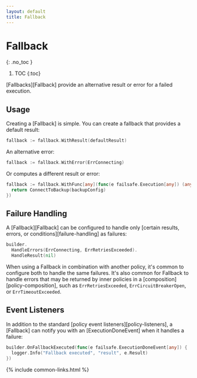 ```yaml
---
layout: default
title: Fallback
---
```


# Fallback
{: .no_toc }

1. TOC
{:toc}

[Fallbacks][Fallback] provide an alternative result or error for a failed execution. 

## Usage

Creating a [Fallback] is simple. You can create a fallback that provides a default result:

```go
fallback := fallback.WithResult(defaultResult)
```

An alternative error:

```go
fallback := fallback.WithError(ErrConnecting)
```

Or computes a different result or error:

```go
fallback := fallback.WithFunc[any](func(e failsafe.Execution[any]) (any, error) {
  return ConnectToBackup(backupConfig)
})
```

## Failure Handling

A [Fallback][Fallback] can be configured to handle only [certain results, errors, or conditions][failure-handling] as failures:

```go
builder.
  HandleErrors(ErrConnecting, ErrRetriesExceeded).
  HandleResult(nil)
```

When using a Fallback in combination with another policy, it's common to configure both to handle the same failures. It's also common for Fallback to handle errors that may be returned by inner policies in a [composition][policy-composition], such as `ErrRetriesExceeded`, `ErrCircuitBreakerOpen`, or `ErrTimeoutExceeded`.

## Event Listeners

In addition to the standard [policy event listeners][policy-listeners], a [Fallback] can notify you with an [ExecutionDoneEvent] when it handles a failure:

```go
builder.OnFallbackExecuted(func(e failsafe.ExecutionDoneEvent[any]) {
  logger.Info("Fallback executed", "result", e.Result)
})
```

{% include common-links.html %}
